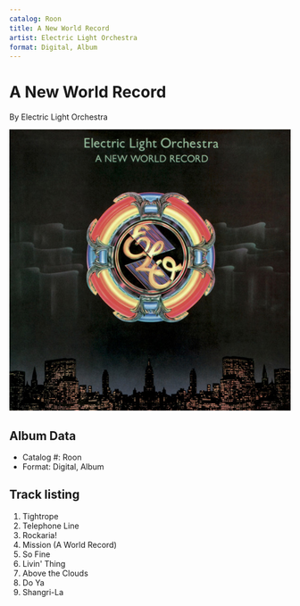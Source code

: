 ```yaml
---
catalog: Roon
title: A New World Record
artist: Electric Light Orchestra
format: Digital, Album
---
```


# A New World Record

By Electric Light Orchestra

![](../../assets/albumcovers/Electric_Light_Orchestra-A_New_World_Record.png)

## Album Data

- Catalog #: Roon
- Format: Digital, Album


## Track listing


1. Tightrope
2. Telephone Line
3. Rockaria!
4. Mission (A World Record)
5. So Fine
6. Livin' Thing
7. Above the Clouds
8. Do Ya
9. Shangri-La

